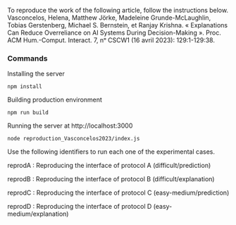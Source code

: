 
To reproduce the work of the following article, follow the instructions below. 
Vasconcelos, Helena, Matthew Jörke, Madeleine Grunde-McLaughlin, Tobias Gerstenberg, Michael S. Bernstein, et Ranjay Krishna. « Explanations Can Reduce Overreliance on AI Systems During Decision-Making ». Proc. ACM Hum.-Comput. Interact. 7, nᵒ CSCW1 (16 avril 2023): 129:1-129:38.


### Commands

Installing the server
```
npm install
```

Building production environment
```
npm run build
```

Running the server at http://localhost:3000
```
node reproduction_Vasconcelos2023/index.js 
```

Use the following identifiers to run each one of the experimental cases.

reprodA : Reproducing the interface of protocol A (difficult/prediction)

reprodB : Reproducing the interface of protocol B (difficult/explanation)

reprodC : Reproducing the interface of protocol C (easy-medium/prediction)

reprodD : Reproducing the interface of protocol D (easy-medium/explanation)
